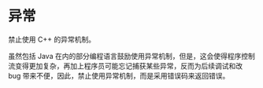 异常 
=======================



禁止使用 C++ 的异常机制。

虽然包括 Java 在内的部分编程语言鼓励使用异常机制，但是，这会使得程序控制流变得更加复杂，再加上程序员可能忘记捕获某些异常，反而为后续调试和改 bug 带来不便，因此，禁止使用异常机制，而是采用错误码来返回错误。
